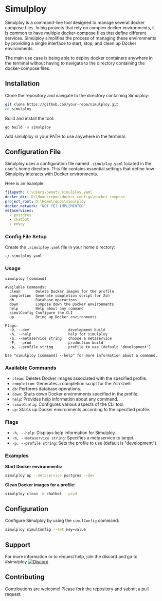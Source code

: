 # Simulploy

Simulploy is a command-line tool designed to manage several docker compose files.
In big projects that rely on complex docker environments, it is common to have 
multiple docker-compose files that define different services. Simulploy simplifies 
the process of managing these environments by providing a single interface to start, stop, and clean up Docker environments.

The main use case is being able to deploy docker containers anywhere in the terminal without having to navigate to the
directory containing the docker-compose files. 


## Installation

Clone the repository and navigate to the directory containing Simulploy:

```bash
git clone https://github.com/your-repo/simulploy.git
cd simulploy
```

Build and install the tool:

```bash
go build -o simulploy
```

Add simulploy in your PATH to use anywhere in the terminal.

## Configuration File

Simulploy uses a configuration file named `.simulploy.yaml` located in the user's home directory. This file contains essential settings that define how Simulploy interacts with Docker environments.

Here is  an example 
```yaml
filepath: C:\Users\penat\.simulploy.yaml
docker_dir: D:\Home\repos\docker-configs\docker-compose
project_root: D:\Home\repos\simulploy
docker_network: "NOT YET IMPLEMENTED"
metaservices:
  - postgres
  - chatbot
  - envoy
```

### Config File Setup

Create the `.simulploy.yaml` file in your home directory:

```plaintext
~/.simulploy.yaml
```

### Usage

```plaintext
simulploy [command]

Available Commands:
  clean       Delete Docker images for the profile
  completion  Generate completion script for Zsh
  db          Database operations
  down        Compose down the Docker environments
  help        Help about any command
  simulConfig Configure the CLI
  up          Bring up Docker environments

Flags:
  -D, --dev                  development build
  -h, --help                 help for simulploy
  -m, --metaservice string   choose a metaservice
  -P, --prod                 production build
  -p, --profile string       profile to use (default "development")

Use "simulploy [command] --help" for more information about a command.

```

### Available Commands

- `clean`: Deletes Docker images associated with the specified profile.
- `completion`: Generates a completion script for the Zsh shell.
- `db`: Performs database operations.
- `down`: Shuts down Docker environments specified in the profile.
- `help`: Provides help information about any command.
- `simulConfig`: Configures various aspects of the CLI tool.
- `up`: Starts up Docker environments according to the specified profile.

### Flags

- `-h, --help`: Displays help information for Simulploy.
- `-m, --metaservice string`: Specifies a metaservice to target.
- `-p, --profile string`: Sets the profile to use (default is "development").

### Examples

**Start Docker environments:**

```bash
simulploy up --metaservice postgres --dev
```


**Clean Docker images for a profile:**

```bash
simulploy clean -m chatbot --prod
```

## Configuration

Configure Simulploy by using the `simulConfig` command:

```bash
simulploy simulConfig --set key=value
```

## Support

For more information or to request help, join the discord and go to #simulploy
[![Discord](https://shields.io/badge/discord-join-blue)](https://discord.gg/KJwgaE34Cu)

## Contributing

Contributions are welcome! Please fork the repository and submit a pull request.
